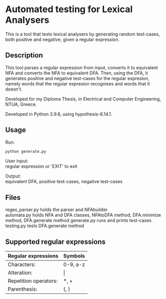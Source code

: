 # Automated testing for Lexical Analysers

This is a tool that tests lexical analysers by generating random test-cases, both positive and negative, given a regular expression.  


## Description
This tool parses a regular expression from input, converts it to equivalent NFA and converts the NFA to equivalent DFA. Then, using the DFA, it generates positive and negative test-cases for the regular expresion, namely words that the regular expresion recognises and words that it doesn't.

Developed for my Diploma Thesis, in Electrical and Computer Engineering, NTUA, Greece.

Developed in Python 3.9.6, using hypothesis-6.14.1.

## Usage

Run:
```bash
python generate.py
```

User input:  
regular expression or 'EXIT' to exit

Output:  
equivalent DFA, positive test-cases, negative test-cases

## Files
regex_parser.py holds the parser and NFAbuilder  
automata.py holds NFA and DFA classes, NFAtoDFA method, DFA.minimize method, DFA.generate method
generate.py runs and prints test-cases
testing.py tests DFA.generate method

## Supported regular expressions
|Regular expressions|Symbols|
|----|-----|
|Characters:|0-9, a-z|
|Alteration:|&#124;|
|Repetition operators:|*, +|
|Parenthesis:|(, )|
